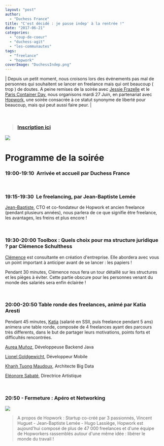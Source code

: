 ```yaml
---
layout: "post"
author: 
  - "Duchess France"
title: "C'est décidé : je passe indep' à la rentrée !"
date: "2017-06-21"
categories: 
  - "coup-de-coeur"
  - "duchess-agit"
  - "les-communautes"
tags: 
  - "freelance"
  - "hopwork"
coverImage: "DuchessIndep.png"
---
```


| Depuis un petit moment, nous croisons lors des événements pas mal de personnes qui souhaitent se lancer en freelance mais qui ont beaucoup ( trop ) de doutes. A peine remises de la soirée avec [Jessie Frazelle](https://www.meetup.com/fr-FR/Duchess-France-Meetup/events/240606070/) et le [Paris Container Day](http://paris-container-day.fr), nous organisons mardi 27 Juin, en partenariat avec [Hopwork](https://www.hopwork.fr), une soirée consacrée à ce statut synonyme de liberté pour beaucoup, mais qui peut aussi faire peur. |

 

> ### [Inscription ici](https://www.eventbrite.fr/e/billets-cest-decide-je-passe-indep-a-la-rentree-35240015836)

![](/assets/2017/06/2017-06-21-cest-decide-passe-indep-a-rentree/DuchessIndep-300x199.png)

# Programme de la soirée

### 19:00-19:10  Arrivée et accueil par Duchess France

 

### 19:15-19:30  Le freelancing, par Jean-Baptiste Lemée

[Jean-Baptiste](https://twitter.com/jblemee), CTO et co-fondateur de Hopwork et ancien freelance (pendant plusieurs années), nous parlera de ce que signifie être freelance, les avantages, les freins et plus encore !

 

### 19:30-20:00 Toolbox : Quels choix pour ma structure juridique ? par Clémence Schulthess

[Clémence](https://www.linkedin.com/in/cl%C3%A9mence-schulthess-9b8a4358/?locale=fr_FR) est consultante en création d'entreprise. Elle abordera avec vous un point important à anticiper avant de se lancer : les papiers !

Pendant 30 minutes, Clémence nous fera un tour détaillé sur les structures et les pièges à éviter. Cette partie obscure pour les personnes venant du monde des salariés sera enfin éclairée !

 

### 20:00-20:50 Table ronde des freelances, animé par Katia Aresti

Pendant 45 minutes, [Katia](https://twitter.com/karesti) (salarié en SSII, puis freelance pendant 5 ans) animera une table ronde, composée de 4 freelances ayant des parcours très differents, dans le but de partager leurs motivations, points forts et difficultés rencontrées.

[Aurea Muñoz](https://twitter.com/auritamh), Développeuse Backend Java

[Lionel Goldgewicht](https://twitter.com/goldgewicht), Développeur Mobile

[Khanh Tuong Maudoux](https://blog.jetoile.fr/), Architecte Big Data

[Eléonore Sabaté](http://www.eleonoresabate.com/), Directrice Artistique

 

### 20:50 - Fermeture : Apéro et Networking

![](/assets/2017/06/2017-06-21-cest-decide-passe-indep-a-rentree/logo_hopwork-1196.png)

> A propos de Hopwork : Startup co-créé par 3 passionnés, Vincent Huguet - Jean-Baptiste Lemée - Hugo Lassiège, Hopwork est aujourd'hui composé de plus de 47 000 freelances et d'une équipe de Hopworkers rassemblés autour d'une même idée : libérer le monde du travail !
